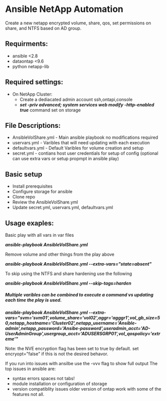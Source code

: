 # Ansible NetApp Automation
 
Create a new netapp encrypted volume, share, qos, set permissions on share, and NTFS based on AD group. 

## Requirments:
   -  ansible <2.8
   -  dataontap <9.6
   -  python netapp-lib
    
## Required settings:
   - On NetApp Cluster:
     - Create a dediacated admin account ssh,ontapi,console
     - ***set -priv advanced; system services web modify -http-enabled true*** command set on storage

## File Descriptions:
   - AnsibleVolShare.yml    - Main ansible playbook no modifications required
   - uservars.yml           - Varibles that will need updating with each execution
   - defaultvars.yml        - Default Varibles for volume creation and setup
   - secret.yml               - contians host user credentials for setup of config (optional can use extra vars or setup propmpt in ansible play)

## Basic setup
   - Install prerequisites
   - Configure storage for ansible
   - Clone repo
   - Review the AnsibleVolShare.yml
   - Update secret.yml, uservars.yml, defaultvars.yml


## Usage exaples:
Basic play with all vars in var files

***ansible-playbook AnsibleVolShare.yml***

Remove volume and other things from the play above

***ansible-playbook AnsibleVolShare.yml --extra-vars="state=absent"***

To skip using the NTFS and share hardening use the following

***ansible-playbook AnsibleVolShare.yml --skip-tags=harden***


##### Multiple varibles can be combined to execute a command vs updating each time the play is used.
***ansible-playbook AnsibleVolShare.yml --extra-vars="svm='svm01',volume_share='vol02',aggr='agggr1',vol_gb_size=50,netapp_hostname='Cluster02',netapp_username='Ansible-admin',netapp_password='Ansibe-password',useradmin_acct='AD-UserAdminGroup',usergroup_acct='ADUSERSGRP01',vol_qospolicy='extreme'"***


Note: the NVE encryption flag has been set to true by default. set encryopt="false" if this is not the desired behavor.

If you run into issues with ansilbe use the -vvv flag to show full output 
The top issues in ansible are:
   - syntax errors spaces not tabs!
   - module installation or configuration of storage
   - version compatiblity issues older version of ontap work with some of the features not all. 
